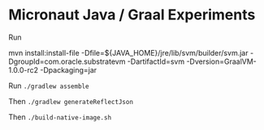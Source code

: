 # Micronaut Java / Graal Experiments

Run 

mvn install:install-file -Dfile=${JAVA_HOME}/jre/lib/svm/builder/svm.jar -DgroupId=com.oracle.substratevm -DartifactId=svm -Dversion=GraalVM-1.0.0-rc2 -Dpackaging=jar

Run `./gradlew assemble` 

Then `./gradlew generateReflectJson`

Then `./build-native-image.sh`
